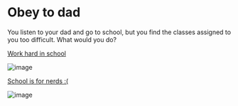 # Obey to dad
You listen to your dad and go to school, but you find the classes assigned to you too difficult. What would you do?

[Work hard in school](praise-by-dad.md)

![image](https://www.twilo.net/wp-content/uploads/work-experience-blog.jpg)

[School is for nerds :(](fail-school.md)

![image](https://github.com/keithh9704/sep10-cyoa-stuck-in-a-video-game/assets/146886714/fd1ba668-c0cc-44c6-87d8-2144c91cb049)

